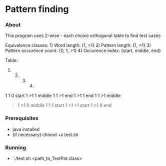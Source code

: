 # Pattern finding

### About
This program uses 2-wise - each choice orthogonal table to find test cases

Equivalence classes: 
	1) Word length: {1, >1}
	2) Pattern length: {1, >1}
	3) Pattern occurence count: {0, 1, >1}
	4) Occurence index: {start, middle, end}

Table:
1)	2)	3)	4)
1	1	0	start
1	>1	1	middle
1	1	>1	end
1	>1	1	end
1	1	>1	middle
>1	>1	0	middle
>1	1	1	start
>1	>1	>1	start
>1	>1	0	end



### Prerequisites
- java installed
- (if necessary) chmod +x test.sh

### Running
- `./test.sh <path_to_TestPat.class> <path to file containing tests>

